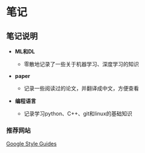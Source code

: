 # 笔记

## 笔记说明
+ **ML和DL**
	+ 零散地记录了一些关于机器学习、深度学习的知识
	
+ **paper**
	+ 记录一些阅读过的论文，并翻译成中文，方便查看
	
+ **编程语言**
	+ 记录学习python、C++、git和linux的基础知识
	
### 推荐网站

[Google Style Guides](https://github.com/google/styleguide)

